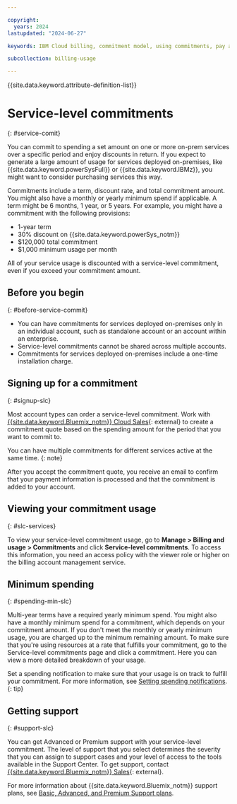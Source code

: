 ```yaml
---

copyright:
  years: 2024
lastupdated: "2024-06-27"

keywords: IBM Cloud billing, commitment model, using commitments, pay as you go with committed use, enterprise savings plan

subcollection: billing-usage

---
```


{{site.data.keyword.attribute-definition-list}}



# Service-level commitments
{: #service-comit}





You can commit to spending a set amount on one or more on-prem services over a specific period and enjoy discounts in return. If you expect to generate a large amount of usage for services deployed on-premises, like {{site.data.keyword.powerSysFull}} or {{site.data.keyword.IBMz}}, you might want to consider purchasing services this way.



Commitments include a term, discount rate, and total commitment amount. You might also have a monthly or yearly minimum spend if applicable. A term might be 6 months, 1 year, or 5 years. For example, you might have a commitment with the following provisions:
- 1-year term
- 30% discount on {{site.data.keyword.powerSys_notm}}
- $120,000 total commitment
- $1,000 minimum usage per month

All of your service usage is discounted with a service-level commitment, even if you exceed your commitment amount.

## Before you begin
{: #before-service-commit}

- You can have commitments for services deployed on-premises only in an individual account, such as standalone account or an account within an enterprise.
- Service-level commitments cannot be shared across multiple accounts.
- Commitments for services deployed on-premises include a one-time installation charge.

## Signing up for a commitment
{: #signup-slc}

Most account types can order a service-level commitment. Work with [{{site.data.keyword.Bluemix_notm}} Cloud Sales](https://www.ibm.com/cloud?contactmodule){: external} to create a commitment quote based on the spending amount for the period that you want to commit to.

You can have multiple commitments for different services active at the same time.
{: note}

After you accept the commitment quote, you receive an email to confirm that your payment information is processed and that the commitment is added to your account.



## Viewing your commitment usage
{: #slc-services}

To view your service-level commitment usage, go to **Manage > Billing and usage > Commitments** and click **Service-level commitments**. To access this information, you need an access policy with the viewer role or higher on the billing account management service.

## Minimum spending
{: #spending-min-slc}

Multi-year terms have a required yearly minimum spend. You might also have a monthly minimum spend for a commitment, which depends on your commitment amount. If you don't meet the monthly or yearly minimum usage, you are charged up to the minimum remaining amount. To make sure that you're using resources at a rate that fulfills your commitment, go to the Service-level commitments page and click a commitment. Here you can view a more detailed breakdown of your usage.



Set a spending notification to make sure that your usage is on track to fulfill your commitment. For more information, see [Setting spending notifications](/docs/billing-usage?topic=billing-usage-spending).
{: tip}

## Getting support
{: #support-slc}

You can get Advanced or Premium support with your service-level commitment. The level of support that you select determines the severity that you can assign to support cases and your level of access to the tools available in the Support Center. To get support, contact [{{site.data.keyword.Bluemix_notm}} Sales](https://www.ibm.com/cloud?contactmodule){: external}.

For more information about {{site.data.keyword.Bluemix_notm}} support plans, see [Basic, Advanced, and Premium Support plans](/docs/get-support?topic=get-support-support-plans).
